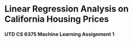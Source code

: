 # Linear Regression Analysis on California Housing Prices

### UTD CS 6375 Machine Learning Assignment 1

